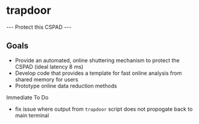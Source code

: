 trapdoor
========

 --- Protect this CSPAD ---
 
 Goals
 -----
* Provide an automated, online shuttering mechanism to protect the CSPAD (ideal latency 8 ms)
* Develop code that provides a template for fast online analysis from shared memory for users
* Prototype online data reduction methods

Immediate To Do

* fix issue where output from `trapdoor` script does not propogate back to main terminal
